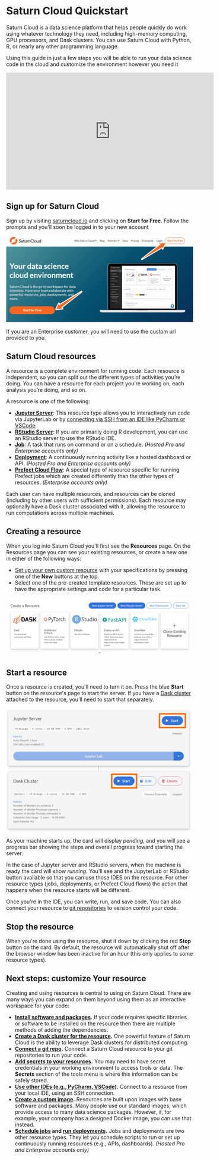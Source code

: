 # Saturn Cloud Quickstart

Saturn Cloud is a data science platform that helps people quickly do work using whatever technology they need, including high-memory computing, GPU processors, and Dask clusters. You can use Saturn Cloud with Python, R, or nearly any other programming language.

Using this guide in just a few steps you will be able to run your data science code in the cloud and customize
the environment however you need it

<div class="text-center py-3 row">
<div class="embed-responsive embed-responsive-16by9 col-md-10 offset-md-1 col-lg-8 offset-lg-2">
<iframe width="560" height="315" src="https://www.youtube.com/embed/qE0zhXouDSo" title="YouTube video player"
frameborder="0"
allow="accelerometer; autoplay; clipboard-write; encrypted-media; gyroscope; picture-in-picture"
allowfullscreen class="embed-responsive-item"></iframe>
</div>
</div>

## Sign up for Saturn Cloud

Sign up by visiting [saturncloud.io](https://www.saturncloud.io/s/) and clicking on **Start for Free**. Follow the prompts and you'll soon be logged in to your new account

![Saturn Cloud homepage with arrows pointing to "Start for Free](/images/docs/homepage_signup_arrows.jpeg "doc-image")

If you are an Enterprise customer, you will need to use the custom url provided to you.

## Saturn Cloud resources

A resource is a complete environment for running code. Each resource is independent, so you can split out the different types of activities you’re doing. You can have a resource for each project you’re working on, each analysis you’re doing, and so on.

A resource is one of the following:

-   **[Jupyter Server](<docs/Using Saturn Cloud/resources/jupyter-servers.md>)**: This resource type allows you to interactively run code via JupyterLab or by [connecting via SSH from an IDE like PyCharm or VSCode](<docs/Using Saturn Cloud/ide_ssh.md>).
-   **[RStudio Server](<docs/Using Saturn Cloud/resources/rstudio-servers.md>)**: If you are primarily doing R development, you can use an RStudio server to use the RStudio IDE.
-   **[Job](<docs/Using Saturn Cloud/resources/jobs.md>)**: A task that runs on command or on a schedule. _(Hosted Pro and Enterprise accounts only)_
-   **[Deployment](<docs/Using Saturn Cloud/resources/deployments.md>)**: A continuously running activity like a hosted dashboard or API. _(Hosted Pro and Enterprise accounts only)_
-   **[Prefect Cloud Flow](<docs/Using Saturn Cloud/resources/prefect-cloud-flows.md>)**: A special type of resource specific for running Prefect jobs which are created differently than the other types of resources. _(Enterprise accounts only)_

Each user can have multiple resources, and resources can be cloned (including by other users with sufficient permissions). Each resource may optionally have a Dask cluster associated with it, allowing the resource to run computations across multiple machines.

## Creating a resource

When you log into Saturn Cloud you'll first see the **Resources** page. On the Resources page you can see
your existing resources, or create a new one in either of the following ways:

-   [Set up your own custom resource](<docs/Enterprise/functionality/active-resources.md>) with your specifications by pressing one of the **New** buttons at the top.
-   Select one of the pre-created template resources. These are set up to have the appropriate settings and code for a particular task.

![Screenshot of the resource page](/images/docs/create-resource-buttons.png "doc-image")

## Start a resource

Once a resource is created, you'll need to turn it on. Press the blue **Start** button on the resource's page to start the server. If you have a [Dask cluster](<docs/Using Saturn Cloud/create_dask_cluster.md>) attached to the resource, you’ll need to start that separately.

![Screenshot of card in resource for Jupyter server with a rectangle around the start button](/images/docs/start_resource_button_rectangles.jpeg "doc-image")

As your machine starts up, the card will display _pending_, and you will see a progress bar showing the steps and overall progress toward starting the server.

In the case of Jupyter server and RStudio servers, when the machine is ready the card will show _running_. You'll see and the JupyterLab or RStudio button available so that you can use those IDES on the resource. For other resource types (jobs, deployments, or Prefect Cloud flows) the action that happens when the resource starts will be different.

Once you're in the IDE, you can write, run, and save code. You can also connect your resource to [git repositories](<docs/Using Saturn Cloud/gitrepo.md>) to version control your code.

## Stop the resource

When you're done using the resource, shut it down by clicking the red **Stop** button on the card. By default, the resource will automatically shut off after the browser window has been inactive for an hour (this only applies to some resource types).

## Next steps: customize Your resource

Creating and using resources is central to using on Saturn Cloud. There are many ways you can expand on them beyond using them as an interactive workspace for your code:

-   **[Install software and packages](<docs/Using Saturn Cloud/install-packages.md>).** If your code requires specific libraries or software to be installed on the resource then there are multiple methods of adding the dependencies.
-   **[Create a Dask cluster for the resource](<docs/Using Saturn Cloud/create_dask_cluster.md>).** One powerful feature of Saturn Cloud is the ability to leverage Dask clusters for distributed computing.
-   **[Connect a git repo](<docs/Using Saturn Cloud/gitrepo.md>).** Connect a Saturn Cloud resource to your git repositories to run your code.
-   **[Add secrets to your resources](<docs/Using Saturn Cloud/secrets.md>).** You may need to have secret credentials in your working environment to access tools or data. The **Secrets** section of the tools menu is where this information can be safely stored.
-   **[Use other IDEs (e.g., PyCharm, VSCode)](<docs/Using Saturn Cloud/ide_ssh.md>).** Connect to a resource from your local IDE, using an SSH connection.
-   **[Create a custom image](<docs/Using Saturn Cloud/manage-images/build-images/create-images.md>).** Resources are built upon images with base software and packages. Many people use our standard images, which provide access to many data science packages. However, if, for example, your company has a designed Docker image, you can use that instead.
-   **[Schedule jobs](<docs/Using Saturn Cloud/resources/jobs.md>) and [run deployments](<docs/Using Saturn Cloud/resources/deployments.md>).** Jobs and deployments are two other resource types. They let you schedule scripts to run or set up continuously running resources (e.g., APIs, dashboards). _(Hosted Pro and Enterprise accounts only)_
